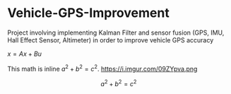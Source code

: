 # Vehicle-GPS-Improvement
Project involving implementing Kalman Filter and sensor fusion (GPS, IMU, Hall Effect Sensor, Altimeter) in order to improve vehicle GPS accuracy

$`x = Ax + Bu`$

This math is inline $`a^2+b^2=c^2`$.
https://i.imgur.com/09ZYpva.png

```math
a^2+b^2=c^2
```

